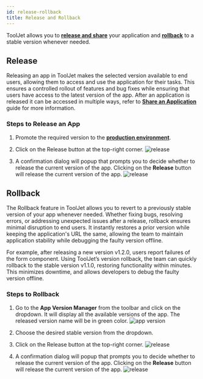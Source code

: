 ```yaml
---
id: release-rollback
title: Release and Rollback
---
```


ToolJet allows you to **[release and share](#release)** your application and **[rollback](#rollback)** to a stable version whenever needed. 

## Release

Releasing an app in ToolJet makes the selected version available to end users, allowing them to access and use the application for their tasks. This ensures a controlled rollout of features and bug fixes while ensuring that users have access to the latest version of the app. After an application is released it can be accessed in multiple ways, refer to **[Share an Application](/docs/development-lifecycle/release/share-app)** guide for more information.

### Steps to Release an App

1. Promote the required version to the **[production environment](/docs/development-lifecycle/environment/self-hosted/multi-environment)**.

2. Click on the Release button at the top-right corner.
    <img className="screenshot-full" src="/img/development-lifecycle/release/release/release.png" alt="release"/>

3. A confirmation dialog will popup that prompts you to decide whether to release the current version of the app. Clicking on the **Release** button will release the current version of the app.
    <img className="screenshot-full img-s" src="/img/development-lifecycle/release/release/confirm.png" alt="release"/>

## Rollback

The Rollback feature in ToolJet allows you to revert to a previously stable version of your app whenever needed. Whether fixing bugs, resolving errors, or addressing unexpected issues after a release, rollback ensures minimal disruption to end users. It instantly restores a prior version while keeping the application's URL the same, allowing the team to maintain application stability while debugging the faulty version offline.

For example, after releasing a new version v1.2.0, users report failures of the form component. Using ToolJet’s version rollback, the team can quickly rollback to the stable version v1.1.0, restoring functionality within minutes. This minimizes downtime, and allows developers to debug the faulty version offline.

### Steps to Rollback

1. Go to the **App Version Manager** from the toolbar and click on the dropdown. It will display all the available versions of the app. The released version name will be in green color.
    <img className="screenshot-full" src="/img/development-lifecycle/release/version-control/version-menu.png" alt="app version"/>

2. Choose the desired stable version from the dropdown. 

3. Click on the Release button at the top-right corner.
    <img className="screenshot-full" src="/img/development-lifecycle/release/release/release.png" alt="release"/>

4. A confirmation dialog will popup that prompts you to decide whether to release the current version of the app. Clicking on the **Release** button will release the current version of the app.
    <img className="screenshot-full img-s" src="/img/development-lifecycle/release/release/confirm.png" alt="release"/>
